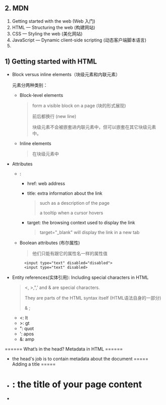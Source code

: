 ## 2. MDN

1. Getting started with the web (Web 入门)
2. HTML — Structuring the web (构建网站)
3. CSS — Styling the web (美化网站)
4. JavaScript — Dynamic client-side scripting (动态客户端脚本语言)
5. 

## 1) Getting started with HTML

* Block versus inline elements（块级元素和内联元素）

    元素分两种类别：

    * Block-level elements

        > form a visible block on a page (块的形式展现)
        >
        > 前后都换行 (new line)
        >
        > 块级元素不会被嵌套进内联元素中，但可以嵌套在其它块级元素中。

    * Inline elements

        > 在块级元素中


* Attributes

    * <a>: 

        * href: web address
        * title: extra information about the link

            > such as a description of the page
            >
            > a tooltip when a cursor hovers

        * target: the browsing context used to display the link

            > target="_blank" will display the link in a new tab

    * Boolean attributes (布尔属性)

        > 他们只能有跟它的属性名一样的属性值

            <input type="text" disabled="disabled">
            <input type="text" disabled>

* Entity references(实体引用): Including special characters in HTML

    > <, >,",' and & are special characters. 
    >
    >They are parts of the HTML syntax itself (HTML语法自身的一部分)
    >
    > & ;

    * <: lt
    * \>: gt
    * ": quot
    * ': apos
    * &: amp

      
      
====== What’s in the head? Metadata in HTML ======
  * the head's job is to contain metadata about the document
===== Adding a title =====
  * <h1>:  the title of your page content
  * <title>: metadata that represents the title of the overall HTML document (not the document's content.)
===== Metadata: the <meta> element =====
  * Metadata is data that describes data
===== Adding an author and description =====
  * name, content
===== Adding custom icons to your site =====


